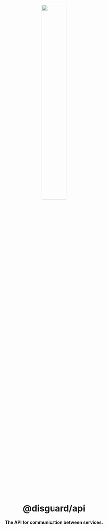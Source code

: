 <div align="center">
<img src="https://imgur.com/JSYF54V.png" align="center" width="40%" alt="">

# @disguard/api

**The API for communication between services.**

</div>